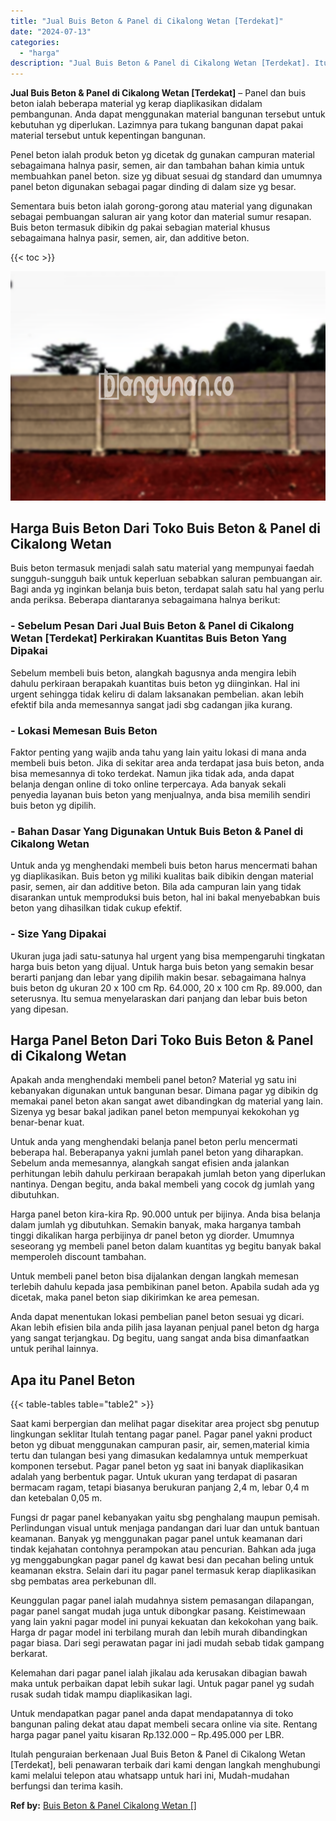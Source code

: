 ```yaml
---
title: "Jual Buis Beton & Panel di Cikalong Wetan [Terdekat]"
date: "2024-07-13"
categories: 
  - "harga"
description: "Jual Buis Beton & Panel di Cikalong Wetan [Terdekat]. Itulah penguraian berkenaan Jual Buis Beton & Panel di Cikalong Wetan [Terdekat], beli penawaran terb..."
---
```


**Jual Buis Beton & Panel di Cikalong Wetan \[Terdekat\]** – Panel dan buis beton ialah beberapa material yg kerap diaplikasikan didalam pembangunan. Anda dapat menggunakan material bangunan tersebut untuk kebutuhan yg diperlukan. Lazimnya para tukang bangunan dapat pakai material tersebut untuk kepentingan bangunan.

Penel beton ialah produk beton yg dicetak dg gunakan campuran material sebagaimana halnya pasir, semen, air dan tambahan bahan kimia untuk membuahkan panel beton. size yg dibuat sesuai dg standard dan umumnya panel beton digunakan sebagai pagar dinding di dalam size yg besar.

Sementara buis beton ialah gorong-gorong atau material yang digunakan sebagai pembuangan saluran air yang kotor dan material sumur resapan. Buis beton termasuk dibikin dg pakai sebagian material khusus sebagaimana halnya pasir, semen, air, dan additive beton.

{{< toc >}}

![Jual Buis Beton & Panel di Cikalong Wetan [Terdekat]](/images/jual-panel-buis-beton-murah-50.png)

## Harga Buis Beton Dari Toko Buis Beton & Panel di Cikalong Wetan

Buis beton termasuk menjadi salah satu material yang mempunyai faedah sungguh-sungguh baik untuk keperluan sebabkan saluran pembuangan air. Bagi anda yg inginkan belanja buis beton, terdapat salah satu hal yang perlu anda periksa. Beberapa diantaranya sebagaimana halnya berikut:

### \- Sebelum Pesan Dari Jual Buis Beton & Panel di Cikalong Wetan \[Terdekat\] Perkirakan Kuantitas Buis Beton Yang Dipakai

Sebelum membeli buis beton, alangkah bagusnya anda mengira lebih dahulu perkiraan berapakah kuantitas buis beton yg diinginkan. Hal ini urgent sehingga tidak keliru di dalam laksanakan pembelian. akan lebih efektif bila anda memesannya sangat jadi sbg cadangan jika kurang.

### \- Lokasi Memesan Buis Beton

Faktor penting yang wajib anda tahu yang lain yaitu lokasi di mana anda membeli buis beton. Jika di sekitar area anda terdapat jasa buis beton, anda bisa memesannya di toko terdekat. Namun jika tidak ada, anda dapat belanja dengan online di toko online terpercaya. Ada banyak sekali penyedia layanan buis beton yang menjualnya, anda bisa memilih sendiri buis beton yg dipilih.

### \- Bahan Dasar Yang Digunakan Untuk Buis Beton & Panel di Cikalong Wetan

Untuk anda yg menghendaki membeli buis beton harus mencermati bahan yg diaplikasikan. Buis beton yg miliki kualitas baik dibikin dengan material pasir, semen, air dan additive beton. Bila ada campuran lain yang tidak disarankan untuk memproduksi buis beton, hal ini bakal menyebabkan buis beton yang dihasilkan tidak cukup efektif.

### \- Size Yang Dipakai

Ukuran juga jadi satu-satunya hal urgent yang bisa mempengaruhi tingkatan harga buis beton yang dijual. Untuk harga buis beton yang semakin besar berarti panjang dan lebar yang dipilih makin besar. sebagaimana halnya buis beton dg ukuran 20 x 100 cm Rp. 64.000, 20 x 100 cm Rp. 89.000, dan seterusnya. Itu semua menyelaraskan dari panjang dan lebar buis beton yang dipesan.

## Harga Panel Beton Dari Toko Buis Beton & Panel di Cikalong Wetan

Apakah anda menghendaki membeli panel beton? Material yg satu ini kebanyakan digunakan untuk bangunan besar. Dimana pagar yg dibikin dg memakai panel beton akan sangat awet dibandingkan dg material yang lain. Sizenya yg besar bakal jadikan panel beton mempunyai kekokohan yg benar-benar kuat.

Untuk anda yang menghendaki belanja panel beton perlu mencermati beberapa hal. Beberapanya yakni jumlah panel beton yang diharapkan. Sebelum anda memesannya, alangkah sangat efisien anda jalankan perhitungan lebih dahulu perkiraan berapakah jumlah beton yang diperlukan nantinya. Dengan begitu, anda bakal membeli yang cocok dg jumlah yang dibutuhkan.

Harga panel beton kira-kira Rp. 90.000 untuk per bijinya. Anda bisa belanja dalam jumlah yg dibutuhkan. Semakin banyak, maka harganya tambah tinggi dikalikan harga perbijinya dr panel beton yg diorder. Umumnya seseorang yg membeli panel beton dalam kuantitas yg begitu banyak bakal memperoleh discount tambahan.

Untuk membeli panel beton bisa dijalankan dengan langkah memesan terlebih dahulu kepada jasa pembikinan panel beton. Apabila sudah ada yg dicetak, maka panel beton siap dikirimkan ke area pemesan.

Anda dapat menentukan lokasi pembelian panel beton sesuai yg dicari. Akan lebih efisien bila anda pilih jasa layanan penjual panel beton dg harga yang sangat terjangkau. Dg begitu, uang sangat anda bisa dimanfaatkan untuk perihal lainnya.

## Apa itu Panel Beton

{{< table-tables table="table2" >}}

Saat kami berpergian dan melihat pagar disekitar area project sbg penutup lingkungan seklitar Itulah tentang pagar panel. Pagar panel yakni product beton yg dibuat menggunakan campuran pasir, air, semen,material kimia tertu dan tulangan besi yang dimasukan kedalamnya untuk memperkuat komponen tersebut. Pagar panel beton yg saat ini banyak diaplikasikan adalah yang berbentuk pagar. Untuk ukuran yang terdapat di pasaran bermacam ragam, tetapi biasanya berukuran panjang 2,4 m, lebar 0,4 m dan ketebalan 0,05 m.

Fungsi dr pagar panel kebanyakan yaitu sbg penghalang maupun pemisah. Perlindungan visual untuk menjaga pandangan dari luar dan untuk bantuan keamanan. Banyak yg menggunakan pagar panel untuk keamanan dari tindak kejahatan contohnya perampokan atau pencurian. Bahkan ada juga yg menggabungkan pagar panel dg kawat besi dan pecahan beling untuk keamanan ekstra. Selain dari itu pagar panel termasuk kerap diaplikasikan sbg pembatas area perkebunan dll.

Keunggulan pagar panel ialah mudahnya sistem pemasangan dilapangan, pagar panel sangat mudah juga untuk dibongkar pasang. Keistimewaan yang lain yakni pagar model ini punyai kekuatan dan kekokohan yang baik. Harga dr pagar model ini terbilang murah dan lebih murah dibandingkan pagar biasa. Dari segi perawatan pagar ini jadi mudah sebab tidak gampang berkarat.

Kelemahan dari pagar panel ialah jikalau ada kerusakan dibagian bawah maka untuk perbaikan dapat lebih sukar lagi. Untuk pagar panel yg sudah rusak sudah tidak mampu diaplikasikan lagi.

Untuk mendapatkan pagar panel anda dapat mendapatannya di toko bangunan paling dekat atau dapat membeli secara online via site. Rentang harga pagar panel yaitu kisaran Rp.132.000 – Rp.495.000 per LBR.

Itulah penguraian berkenaan Jual Buis Beton & Panel di Cikalong Wetan \[Terdekat\], beli penawaran terbaik dari kami dengan langkah menghubungi kami melalui telepon atau whatsapp untuk hari ini, Mudah-mudahan berfungsi dan terima kasih.

**Ref by:** [Buis Beton & Panel Cikalong Wetan []](https://id.wikipedia.org/wiki/Buis)
